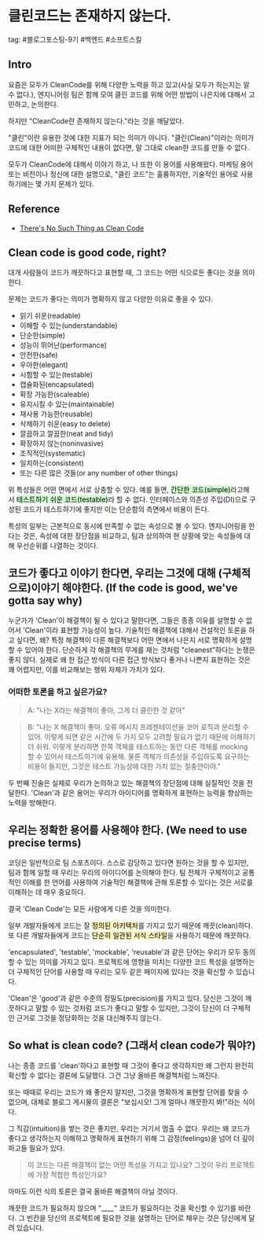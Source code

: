 # 클린코드는 존재하지 않는다.

tag: #블로그포스팅-9기 #백엔드 #소프트스킬

## Intro

요즘은 모두가 CleanCode를 위해 다양한 노력을 하고 있고(사실 모두가 하는지는 알 수 없다.), 엔지니어링 팀은 함께 모여 클린 코드를 위해 어떤 방법이 나은지에 대해서 고민하고, 논의한다.

하지만 "CleanCode란 존재하지 않는다."라는 것을 깨달았다.

"클린"이란 유용한 것에 대한 지표가 되는 의미가 아니다. "클린(Clean)"이라는 의미가 코드에 대한 어떠한 구체적인 내용이 없다면, 말 그대로 clean한 코드를 만들 수 없다.

모두가 CleanCode에 대해서 이야기 하고, 나 또한 이 용어를 사용해왔다. 마케팅 용어 또는 비전이나 정신에 대한 설명으로, "클린 코드"는 훌륭하지만, 기술적인 용어로 사용하기에는 몇 가지 문제가 있다.

## Reference

- [There's No Such Thing as Clean Code](https://www.steveonstuff.com/2022/01/27/no-such-thing-as-clean-code)

## Clean code is good code, right?

대개 사람들이 코드가 깨끗하다고 표현할 때, 그 코드는 어떤 식으로든 좋다는 것을 의미한다.

문제는 코드가 좋다는 의미가 명확하지 않고 다양한 이유로 좋을 수 있다.

- 읽기 쉬운(readable)
- 이해할 수 있는(understandable)
- 단순한(simple)
- 성능이 뛰어난(performance)
- 안전한(safe)
- 우아한(elegant)
- 시험할 수 있는(testable)
- 캡슐화된(encapsulated)
- 확장 가능한(scaleable)
- 유지시킬 수 있는(maintainable)
- 재사용 가능한(reusable)
- 삭제하기 쉬운(easy to delete)
- 깔끔하고 깔끔한(neat and tidy)
- 확장하지 않는(noninvasive)
- 조직적인(systematic)
- 일치하는(consistent)
- 또는 다른 많은 것들(or any number of other things)

위 특성들은 어떤 면에서 서로 상충할 수 있다.
예를 들면, <mark style="background: #BBFABBA6;">간단한 코드(simple)</mark>라고해서 <mark style="background: #BBFABBA6;">테스트하기 쉬운 코드(testable)</mark>라 할 수 없다.
인터페이스와 의존성 주입(DI)으로 구성된 코드가 테스트하기에 좋지만 이는 단순함의 측면에서 비용이 든다.

특성의 일부는 근본적으로 동시에 만족할 수 없는 속성으로 볼 수 있다.
엔지니어링을 한다는 것은, 속성에 대한 장단점을 비교하고, 팀과 상의하여 현 상황에 맞는 속성들에 대해 우선순위를 나열하는 것이다.

## 코드가 좋다고 이야기 한다면, 우리는 그것에 대해 (구체적으로)이야기 해야한다. (If the code is good, we've gotta say why)

누군가가 'Clean'이 해결책이 될 수 있다고 말한다면, 그들은 종종 이유를 설명할 수 없어서 'Clean'이라 표현할 가능성이 높다.
기술적인 해결책에 대해서 건설적인 토론을 하고 싶다면, 왜? 특정 해결책이 다른 해결책보다 어떤 면에서 나은지 서로 명확하게 설명할 수 있어야 한다. 단순하게 각 해결책의 무게를 재는 것처럼 "cleanest"하다는 논쟁은 좋지 않다.
실제로 왜 한 접근 방식이 다른 접근 방식보다 좋거나 나쁜지 표현하는 것은 꽤 어렵지만, 이를 비교해보는 행위 자체가 가치가 있다.

### 어떠한 토론을 하고 싶은가요?

> A: "나는 X라는 해결책이 좋아, 그게 더 클린한 것 같아"

> B: "나는 X 해결책이 좋아. 오류 메시지 프레젠테이션을 코어 로직과 분리할 수 있어. 이렇게 되면 같은 시간에 두 가지 모두 고려할 필요가 없기 때문에 이해하기 더 쉬워. 이렇게 분리하면 한쪽 객체를 테스트하는 동안 다른 객체를 mocking 할 수 있어서 테스트하기에 유용해. 물론 객체가 의존성을 주입하도록 요구하는 비용이 들지만, 그것은 테스트 가능성에 대한 가치 있는 절충안이야."

두 번째 진술은 실제로 우리가 논의하고 있는 해결책의 장단점에 대해 실질적인 것을 전달한다. 'Clean'과 같은 용어는 우리가 아이디어를 명확하게 표현하는 능력을 향상하는 노력을 방해한다.

## 우리는 정확한 용어를 사용해야 한다. (We need to use precise terms)

코딩은 일반적으로 팀 스포츠이다. 스스로 감당하고 있다면 원하는 것을 할 수 있지만, 팀과 함께 일할 때 우리는 우리의 아이디어를 논의해야 한다.
팀 전체가 구체적이고 공통적인 이해를 한 언어를 사용하여 기술적인 해결책에 관해 토론할 수 있다는 것은 서로를 이해하는 데 매우 중요하다.

결국 'Clean Code'는 모든 사람에게 다른 것을 의미한다.

일부 개발자들에게 코드는 잘 <mark style="background: #FFF3A3A6;">정의된 아키텍처</mark>를 가지고 있기 때문에 깨끗(clean)하다. 또 다른 개발자들에게 코드는 <mark style="background: #FFF3A3A6;">단순히 일관된 서식 스타일</mark>을 사용하기 때문에 깨끗하다.

'encapsulated', 'testable', 'mockable', 'reusable'과 같은 단어는 우리가 모두 동의할 수 있는 의미를 가지고 있다. 프로젝트에 영향을 미치는 다양한 코드 특성을 설명하는 더 구체적인 단어를 사용할 때 우리는 모두 같은 페이지에 있다는 것을 확신할 수 있습니다.

'Clean'은 'good'과 같은 수준의 정밀도(precision)를 가지고 있다. 당신은 그것이 깨끗하다고 말할 수 있는 것처럼 코드가 좋다고 말할 수 있지만, 그것이 당신이 더 구체적인 근거로 그것을 정당화하는 것을 대신해주지 않는다.

## So what is clean code? (그래서 clean code가 뭐야?)

나는 종종 코드를 'clean'하다고 표현할 때 그것이 좋다고 생각하지만 왜 그런지 완전히 확신할 수 없다는 결론에 도달했다. 그건 그냥 올바른 해결책처럼 느껴진다.

또는 때때로 우리는 코드가 왜 좋은지 알지만, 그것을 명확하게 표현할 단어를 찾을 수 없으며, 대체로 블로그 게시물의 결론은 "보십시오! 그게 얼마나 깨끗한지 봐!"라는 식이다.

그 직감(intuition)을 쌓는 것은 좋지만, 우리는 거기서 멈출 수 없다. 우리는 왜 코드가 좋다고 생각하는지 이해하고 명확하게 표현하기 위해 그 감정(feelings)을 넘어 더 깊이 파고들 필요가 있다.

> 이 코드는 다른 해결책이 없는 어떤 특성을 가지고 있나요?
> 그것이 우리 프로젝트에 가장 적합한 특성인가요?

아마도 이런 식의 토론은 결국 올바른 해결책이 아닐 것이다.

깨끗한 코드가 필요하지 않으며 "____" 코드가 필요하다는 것을 확신할 수 있기를 바란다.
그 빈칸을 당신의 프로젝트에 필요한 것을 설명하는 단어로 채우는 것은 당신에게 달려 있습니다.
